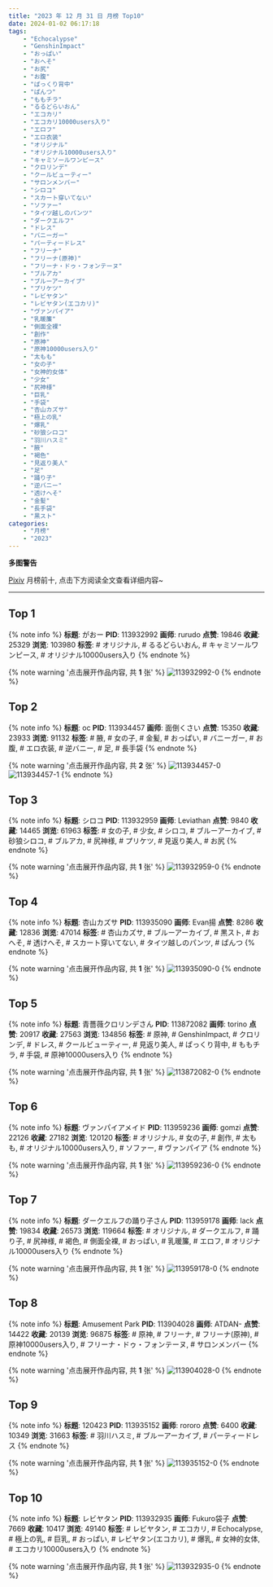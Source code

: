 ```yaml
---
title: "2023 年 12 月 31 日 月榜 Top10"
date: 2024-01-02 06:17:18
tags:
    - "Echocalypse"
    - "GenshinImpact"
    - "おっぱい"
    - "おへそ"
    - "お尻"
    - "お腹"
    - "ぱっくり背中"
    - "ぱんつ"
    - "ももチラ"
    - "るるどらいおん"
    - "エコカリ"
    - "エコカリ10000users入り"
    - "エロフ"
    - "エロ衣装"
    - "オリジナル"
    - "オリジナル10000users入り"
    - "キャミソールワンピース"
    - "クロリンデ"
    - "クールビューティー"
    - "サロンメンバー"
    - "シロコ"
    - "スカート穿いてない"
    - "ソファー"
    - "タイツ越しのパンツ"
    - "ダークエルフ"
    - "ドレス"
    - "バニーガー"
    - "パーティードレス"
    - "フリーナ"
    - "フリーナ(原神)"
    - "フリーナ・ドゥ・フォンテーヌ"
    - "ブルアカ"
    - "ブルーアーカイブ"
    - "プリケツ"
    - "レビヤタン"
    - "レビヤタン(エコカリ)"
    - "ヴァンパイア"
    - "乳暖簾"
    - "側面全裸"
    - "創作"
    - "原神"
    - "原神10000users入り"
    - "太もも"
    - "女の子"
    - "女神的女体"
    - "少女"
    - "尻神様"
    - "巨乳"
    - "手袋"
    - "杏山カズサ"
    - "極上の乳"
    - "爆乳"
    - "砂狼シロコ"
    - "羽川ハスミ"
    - "腋"
    - "褐色"
    - "見返り美人"
    - "足"
    - "踊り子"
    - "逆バニー"
    - "透けへそ"
    - "金髪"
    - "長手袋"
    - "黒スト"
categories:
    - "月榜"
    - "2023"
---
```


<i class="fa fa-triangle-exclamation"></i>**多图警告**<i class="fa fa-triangle-exclamation"></i>

[Pixiv](https://www.pixiv.net/) 月榜前十, 点击下方阅读全文查看详细内容~

<!-- more -->

---

## Top 1

{% note info %}
**标题**: がおー
**PID**: 113932992 **画师**: rurudo
**点赞**: 19846 **收藏**: 25329 **浏览**: 103980
**标签**: # オリジナル, # るるどらいおん, # キャミソールワンピース, # オリジナル10000users入り
{% endnote %}

{% note warning '点击展开作品内容, 共 **1** 张' %}
![113932992-0](https://i.pixiv.re/img-original/img/2023/12/04/00/00/50/113932992_p0.png)
{% endnote %}

## Top 2

{% note info %}
**标题**: oc
**PID**: 113934457 **画师**: 面倒くさい
**点赞**: 15350 **收藏**: 23933 **浏览**: 91132
**标签**: # 腋, # 女の子, # 金髪, # おっぱい, # バニーガー, # お腹, # エロ衣装, # 逆バニー, # 足, # 長手袋
{% endnote %}

{% note warning '点击展开作品内容, 共 **2** 张' %}
![113934457-0](https://i.pixiv.re/img-original/img/2023/12/04/00/37/52/113934457_p0.png)
![113934457-1](https://i.pixiv.re/img-original/img/2023/12/04/00/37/52/113934457_p1.png)
{% endnote %}

## Top 3

{% note info %}
**标题**: シロコ
**PID**: 113932959 **画师**: Leviathan
**点赞**: 9840 **收藏**: 14465 **浏览**: 61963
**标签**: # 女の子, # 少女, # シロコ, # ブルーアーカイブ, # 砂狼シロコ, # ブルアカ, # 尻神様, # プリケツ, # 見返り美人, # お尻
{% endnote %}

{% note warning '点击展开作品内容, 共 **1** 张' %}
![113932959-0](https://i.pixiv.re/img-original/img/2023/12/04/00/00/40/113932959_p0.jpg)
{% endnote %}

## Top 4

{% note info %}
**标题**: 杏山カズサ
**PID**: 113935090 **画师**: Evan揚
**点赞**: 8286 **收藏**: 12836 **浏览**: 47014
**标签**: # 杏山カズサ, # ブルーアーカイブ, # 黒スト, # おへそ, # 透けへそ, # スカート穿いてない, # タイツ越しのパンツ, # ぱんつ
{% endnote %}

{% note warning '点击展开作品内容, 共 **1** 张' %}
![113935090-0](https://i.pixiv.re/img-original/img/2023/12/04/01/00/33/113935090_p0.jpg)
{% endnote %}

## Top 5

{% note info %}
**标题**: 青薔薇クロリンデさん
**PID**: 113872082 **画师**: torino
**点赞**: 20917 **收藏**: 27563 **浏览**: 134856
**标签**: # 原神, # GenshinImpact, # クロリンデ, # ドレス, # クールビューティー, # 見返り美人, # ぱっくり背中, # ももチラ, # 手袋, # 原神10000users入り
{% endnote %}

{% note warning '点击展开作品内容, 共 **1** 张' %}
![113872082-0](https://i.pixiv.re/img-original/img/2023/12/02/00/00/41/113872082_p0.jpg)
{% endnote %}

## Top 6

{% note info %}
**标题**: ヴァンパイアメイド
**PID**: 113959236 **画师**: gomzi
**点赞**: 22126 **收藏**: 27182 **浏览**: 120120
**标签**: # オリジナル, # 女の子, # 創作, # 太もも, # オリジナル10000users入り, # ソファー, # ヴァンパイア
{% endnote %}

{% note warning '点击展开作品内容, 共 **1** 张' %}
![113959236-0](https://i.pixiv.re/img-original/img/2023/12/05/00/00/54/113959236_p0.jpg)
{% endnote %}

## Top 7

{% note info %}
**标题**: ダークエルフの踊り子さん
**PID**: 113959178 **画师**: lack
**点赞**: 19834 **收藏**: 26573 **浏览**: 119664
**标签**: # オリジナル, # ダークエルフ, # 踊り子, # 尻神様, # 褐色, # 側面全裸, # おっぱい, # 乳暖簾, # エロフ, # オリジナル10000users入り
{% endnote %}

{% note warning '点击展开作品内容, 共 **1** 张' %}
![113959178-0](https://i.pixiv.re/img-original/img/2023/12/05/00/00/31/113959178_p0.png)
{% endnote %}

## Top 8

{% note info %}
**标题**: Amusement Park
**PID**: 113904028 **画师**: ATDAN-
**点赞**: 14422 **收藏**: 20139 **浏览**: 96875
**标签**: # 原神, # フリーナ, # フリーナ(原神), # 原神10000users入り, # フリーナ・ドゥ・フォンテーヌ, # サロンメンバー
{% endnote %}

{% note warning '点击展开作品内容, 共 **1** 张' %}
![113904028-0](https://i.pixiv.re/img-original/img/2023/12/03/01/52/20/113904028_p0.jpg)
{% endnote %}

## Top 9

{% note info %}
**标题**: 120423
**PID**: 113935152 **画师**: rororo
**点赞**: 6400 **收藏**: 10349 **浏览**: 31663
**标签**: # 羽川ハスミ, # ブルーアーカイブ, # パーティードレス
{% endnote %}

{% note warning '点击展开作品内容, 共 **1** 张' %}
![113935152-0](https://i.pixiv.re/img-original/img/2023/12/04/01/02/47/113935152_p0.jpg)
{% endnote %}

## Top 10

{% note info %}
**标题**: レビヤタン
**PID**: 113932935 **画师**: Fukuro袋子
**点赞**: 7669 **收藏**: 10417 **浏览**: 49140
**标签**: # レビヤタン, # エコカリ, # Echocalypse, # 極上の乳, # 巨乳, # おっぱい, # レビヤタン(エコカリ), # 爆乳, # 女神的女体, # エコカリ10000users入り
{% endnote %}

{% note warning '点击展开作品内容, 共 **1** 张' %}
![113932935-0](https://i.pixiv.re/img-original/img/2023/12/04/00/00/34/113932935_p0.jpg)
{% endnote %}
